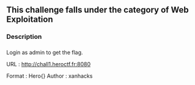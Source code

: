## This challenge falls under the category of Web Exploitation
### Description 
### 

Login as admin to get the flag.

URL : http://chall1.heroctf.fr:8080

Format : Hero{}
Author : xanhacks

